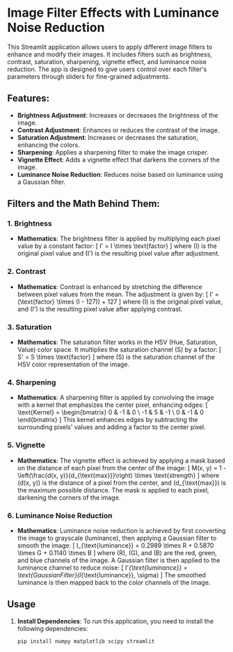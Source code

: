 # Image Filter Effects with Luminance Noise Reduction

This Streamlit application allows users to apply different image filters to enhance and modify their images. It includes filters such as brightness, contrast, saturation, sharpening, vignette effect, and luminance noise reduction. The app is designed to give users control over each filter's parameters through sliders for fine-grained adjustments.

## Features:
- **Brightness Adjustment**: Increases or decreases the brightness of the image.
- **Contrast Adjustment**: Enhances or reduces the contrast of the image.
- **Saturation Adjustment**: Increases or decreases the saturation, enhancing the colors.
- **Sharpening**: Applies a sharpening filter to make the image crisper.
- **Vignette Effect**: Adds a vignette effect that darkens the corners of the image.
- **Luminance Noise Reduction**: Reduces noise based on luminance using a Gaussian filter.

## Filters and the Math Behind Them:

### 1. **Brightness**
   - **Mathematics**: The brightness filter is applied by multiplying each pixel value by a constant factor:
     \[
     I' = I \times \text{factor}
     \]
     where \(I\) is the original pixel value and \(I'\) is the resulting pixel value after adjustment.

### 2. **Contrast**
   - **Mathematics**: Contrast is enhanced by stretching the difference between pixel values from the mean. The adjustment is given by:
     \[
     I' = (\text{factor} \times (I - 127)) + 127
     \]
     where \(I\) is the original pixel value, and \(I'\) is the resulting pixel value after applying contrast.

### 3. **Saturation**
   - **Mathematics**: The saturation filter works in the HSV (Hue, Saturation, Value) color space. It multiplies the saturation channel (S) by a factor:
     \[
     S' = S \times \text{factor}
     \]
     where \(S\) is the saturation channel of the HSV color representation of the image.

### 4. **Sharpening**
   - **Mathematics**: A sharpening filter is applied by convolving the image with a kernel that emphasizes the center pixel, enhancing edges:
     \[
     \text{Kernel} =
     \begin{bmatrix}
     0 & -1 & 0 \\
     -1 & 5 & -1 \\
     0 & -1 & 0
     \end{bmatrix}
     \]
     This kernel enhances edges by subtracting the surrounding pixels' values and adding a factor to the center pixel.

### 5. **Vignette**
   - **Mathematics**: The vignette effect is achieved by applying a mask based on the distance of each pixel from the center of the image:
     \[
     M(x, y) = 1 - \left(\frac{d(x, y)}{d_{\text{max}}}\right) \times \text{strength}
     \]
     where \(d(x, y)\) is the distance of a pixel from the center, and \(d_{\text{max}}\) is the maximum possible distance. The mask is applied to each pixel, darkening the corners of the image.

### 6. **Luminance Noise Reduction**
   - **Mathematics**: Luminance noise reduction is achieved by first converting the image to grayscale (luminance), then applying a Gaussian filter to smooth the image:
     \[
     I_{\text{luminance}} = 0.2989 \times R + 0.5870 \times G + 0.1140 \times B
     \]
     where \(R\), \(G\), and \(B\) are the red, green, and blue channels of the image. A Gaussian filter is then applied to the luminance channel to reduce noise:
     \[
     I'_{\text{luminance}} = \text{GaussianFilter}(I_{\text{luminance}}, \sigma)
     \]
     The smoothed luminance is then mapped back to the color channels of the image.

## Usage

1. **Install Dependencies**:
   To run this application, you need to install the following dependencies:
   ```bash
   pip install numpy matplotlib scipy streamlit

